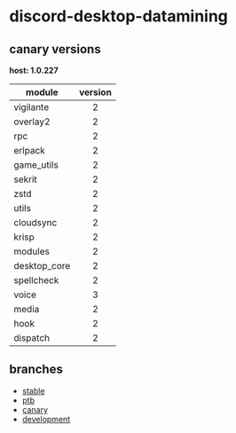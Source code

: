 # discord-desktop-datamining

## canary versions

**host: 1.0.227**

| module | version |
| ------ | :-----: |
| vigilante | 2 |
| overlay2 | 2 |
| rpc | 2 |
| erlpack | 2 |
| game_utils | 2 |
| sekrit | 2 |
| zstd | 2 |
| utils | 2 |
| cloudsync | 2 |
| krisp | 2 |
| modules | 2 |
| desktop_core | 2 |
| spellcheck | 2 |
| voice | 3 |
| media | 2 |
| hook | 2 |
| dispatch | 2 |

## branches

- [stable](https://github.com/OpenAsar/discord-desktop-datamining/tree/stable)
- [ptb](https://github.com/OpenAsar/discord-desktop-datamining/tree/ptb)
- [canary](https://github.com/OpenAsar/discord-desktop-datamining/tree/canary)
- [development](https://github.com/OpenAsar/discord-desktop-datamining/tree/development)